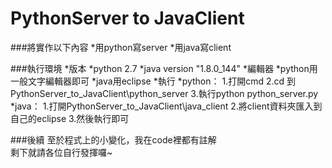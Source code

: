 PythonServer to JavaClient
=================================

###將實作以下內容
*用python寫server
*用java寫client

###執行環境
*版本
	*python 2.7
	*java version "1.8.0_144"
*編輯器
	*python用一般文字編輯器即可
	*java用eclipse
*執行
	*python：
		1.打開cmd
		2.cd 到 PythonServer_to_JavaClient\python_server
		3.執行python python_server.py
	*java：
		1.打開PythonServer_to_JavaClient\java_client
		2.將client資料夾匯入到自己的eclipse
		3.然後執行即可

###後續
至於程式上的小變化，我在code裡都有註解  
剩下就請各位自行發揮囉~